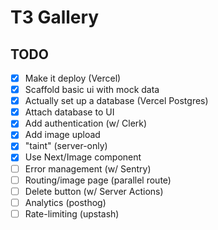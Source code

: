 # T3 Gallery

## TODO

- [x] Make it deploy (Vercel)
- [x] Scaffold basic ui with mock data
- [x] Actually set up a database (Vercel Postgres)
- [x] Attach database to UI
- [x] Add authentication (w/ Clerk)
- [x] Add image upload
- [x] "taint" (server-only)
- [x] Use Next/Image component
- [ ] Error management (w/ Sentry)
- [ ] Routing/image page (parallel route)
- [ ] Delete button (w/ Server Actions)
- [ ] Analytics (posthog)
- [ ] Rate-limiting (upstash)

